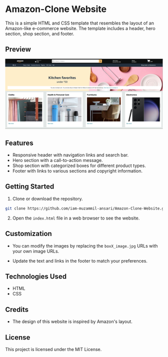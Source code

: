 # Amazon-Clone Website

This is a simple HTML and CSS template that resembles the layout of an Amazon-like e-commerce website. The template includes a header, hero section, shop section, and footer.

## Preview

![Website Preview](website_preview.png)

## Features

- Responsive header with navigation links and search bar.
- Hero section with a call-to-action message.
- Shop section with categorized boxes for different product types.
- Footer with links to various sections and copyright information.

## Getting Started

1. Clone or download the repository.

```bash
git clone https://github.com/iam-muzammil-ansari/Amazon-Clone-Website.git
```

2. Open the `index.html` file in a web browser to see the website.


## Customization

- You can modify the images by replacing the `boxX_image.jpg` URLs with your own image URLs.

- Update the text and links in the footer to match your preferences.

## Technologies Used

- HTML
- CSS

## Credits

- The design of this website is inspired by Amazon's layout.


## License

This project is licensed under the MIT License.